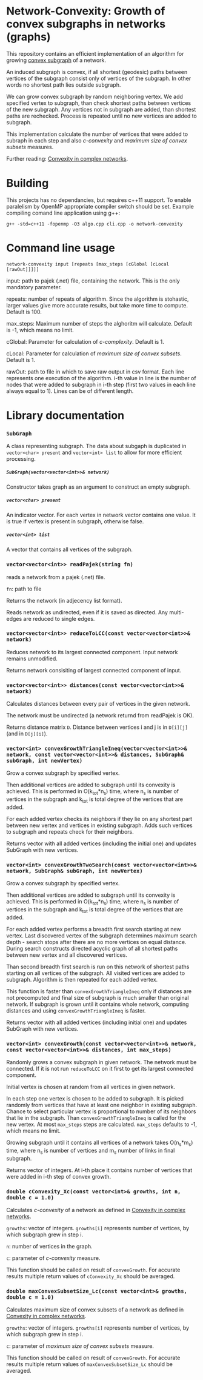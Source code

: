 # Network-Convexity: Growth of convex subgraphs in networks (graphs)

This repository contains an efficient implementation of an algorithm for growing [convex subgraph](https://en.wikipedia.org/wiki/Convex_subgraph) of a network.

An induced subgraph is convex, if all shortest (geodesic) paths between vertices of the subgraph consist only of vertices of the subgraph.
In other words no shortest path lies outside subgraph.

We can grow convex subgraph by random neighboring vertex. We add specified vertex to subgraph, than check shortest paths between vertices of the new subgraph.
Any vertices not in subgraph are added, than shortest paths are rechecked. Process is repeated until no new vertices are added to subgraph.

This implementation calculate the number of vertices that were added to subraph in each step and also *c-convexity* and *maximum size of convex subsets* measures.

Further reading: [Convexity in complex networks](https://arxiv.org/pdf/1608.03402.pdf).



# Building
This projects has no dependancies, but requires c++11 support. To enable paralelism by OpenMP appropriate compiler switch should be set. 
Example compiling comand line application using g++:

`g++ -std=c++11 -fopenmp -O3 algo.cpp cli.cpp -o network-convexity`



# Command line usage
`network-convexity input [repeats [max_steps [cGlobal [cLocal [rawOut]]]]]`

input: path to pajek (.net) file, containing the network. This is the only mandatory parameter.

repeats: number of repeats of algorithm. Since the algorithm is stohastic, larger values give more accurate results, but take more time to compute. Default is 100.

max_steps: Maximum number of steps the alghoritm will calculate. Default is -1, which means no limit.

cGlobal: Parameter for calculation of *c-complexity*. Default is 1.

cLocal: Parameter for calculation of *maximum size of convex subsets*. Default is 1.

rawOut: path to file in which to save raw output in csv format. Each line represents one execution of the algorithm.
i-th value in line is the number of nodes that were added to subgraph in i-th step (first two values in each line always equal to 1).
Lines can be of different length.



# Library documentation
### `SubGraph`
A class representing subgraph. The data about subgaph is duplicated in `vector<char> present` and
 `vector<int> list` to allow for more efficient processing.

##### `SubGraph(vector<vector<int>>& network)`
Constructor takes graph as an argument to construct an empty subgraph.

##### `vector<char> present`
An indicator vector. For each vertex in network vector contains one value. It is true if vertex is present in subgraph, otherwise false.

##### `vector<int> list`
A vector that contains all vertices of the subgraph.


### `vector<vector<int>> readPajek(string fn)`
reads a network from a pajek (.net) file.

`fn`: path to file

Returns the network (in adjecency list format).

Reads network as undirected, even if it is saved as directed. Any multi-edges are reduced to single edges.

### `vector<vector<int>> reduceToLCC(const vector<vector<int>>& network)`
Reduces network to its largest connected component. Input network remains unmodified.

Returns network consisiting of largest connected component of input.

### `vector<vector<int>> distances(const vector<vector<int>>& network)`
Calculates distances between every pair of vertices in the given network. 

The network must be undirected (a network returnd from readPajek is OK).

Returns distance matrix `D`. Distance between vertices i and j is in `D[i][j]` (and in `D[j][i]`).

### `vector<int> convexGrowthTriangleIneq(vector<vector<int>>& network, const vector<vector<int>>& distances, SubGraph& subGraph, int newVertex)`
Grow a convex subgraph by specified vertex.

Then additional vertices are added to subgraph until its convexity is achieved. This is performed in O(k<sub>tot</sub>*n<sub>s</sub>) time, where n<sub>s</sub> 
is number of vertices in the subgraph and k<sub>tot</sub> is total degree of the vertices that are added.

For each added vertex checks its neighbors if they lie on any shortest part between new vertex and vertices
in existing subgraph. Adds such vertices to subgraph and repeats check for their neighbors.

Returns vector with all added vertices (including the initial one) and updates SubGraph with new vertices.

### `vector<int> convexGrowthTwoSearch(const vector<vector<int>>& network, SubGraph& subGraph, int newVertex)`
Grow a convex subgraph by specified vertex.

Then additional vertices are added to subgraph until its convexity is achieved. This is performed in O(k<sub>tot</sub>*n<sub>s</sub>) time, where n<sub>s</sub> is 
number of vertices in the subgraph and k<sub>tot</sub> is total degree of the vertices that are added.

For each added vertex performs a breadth first search starting at new vertex. Last discovered vertex of the subgraph determines maximum search depth - 
search stops after there are no more vertices on equal distance. During search constructs directed acyclic graph of all shortest paths between new vertex and all discovered vertices.

Than second breadth first search is run on this network of shortest paths starting on all vertices of the subgraph. All visited vertices are added to subgraph. Algorithm is then repeated for each added vertex.

This function is faster than `convexGrowthTriangleIneq` only if distances are not precomputed and final size of subgraph is much smaller than original network. If subgraph is grown
until it contains whole network, computing distances and using `convexGrowthTriangleIneq` is faster.

Returns vector with all added vertices (including initial one) and updates SubGraph with new vertices.

### `vector<int> convexGrowth(const vector<vector<int>>& network, const vector<vector<int>>& distances, int max_steps)`
Randomly grows a convex subgraph in given network. The network must be connected. If it is not run `reduceToLCC` on it first to get its largest connected component.

Initial vertex is chosen at random from all vertices in given network.

In each step one vertex is chosen to be added to subgraph. It is picked randomly from vertices that have at least one neighbor in existing subgraph.
Chance to select particular vertex is proportional to number of its neighbors that lie in the subgraph.
Than `convexGrowthTriangleIneq` is called for the new vertex.
At most `max_steps` steps are calculated. `max_steps` defaults to -1, which means no limit.

Growing subgraph until it contains all vertices of a network takes O(n<sub>s</sub>*m<sub>s</sub>) time, where n<sub>s</sub> is number of vertices and m<sub>s</sub> number of links in final subgraph.

Returns vector of integers. At i-th place it contains number of vertices that were added in i-th step of convex growth.

### `double cConvexity_Xc(const vector<int>& growths, int n, double c = 1.0)`
Calculates *c-convexity* of a network as defined in [Convexity in complex networks](https://arxiv.org/pdf/1608.03402.pdf).

`growths`: vector of integers. `growths[i]` represents number of vertices, by which subgraph grew in step i.

`n`: number of vertices in the graph.

`c`: parameter of *c-convexity* measure.

This function should be called on result of `convexGrowth`. For accurate results multiple return values of `cConvexity_Xc` should be averaged.


### `double maxConvexSubsetSize_Lc(const vector<int>& growths, double c = 1.0)`
Calculates maximum size of convex subsets of a network as defined in [Convexity in complex networks](https://arxiv.org/pdf/1608.03402.pdf).

`growths`: vector of integers. `growths[i]` represents number of vertices, by which subgraph grew in step i.

`c`: parameter of *maximum size of convex subsets* measure.

This function should be called on result of `convexGrowth`. For accurate results multiple return values of `maxConvexSubsetSize_Lc` should be averaged.